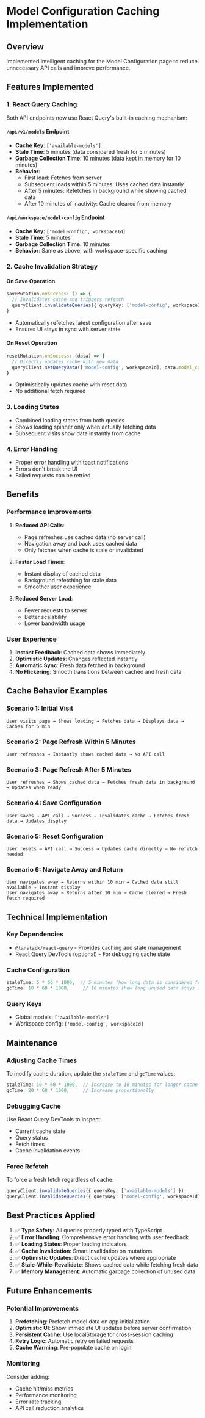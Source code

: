 # Model Configuration Caching Implementation

## Overview
Implemented intelligent caching for the Model Configuration page to reduce unnecessary API calls and improve performance.

## Features Implemented

### 1. **React Query Caching**
Both API endpoints now use React Query's built-in caching mechanism:

#### `/api/v1/models` Endpoint
- **Cache Key**: `['available-models']`
- **Stale Time**: 5 minutes (data considered fresh for 5 minutes)
- **Garbage Collection Time**: 10 minutes (data kept in memory for 10 minutes)
- **Behavior**: 
  - First load: Fetches from server
  - Subsequent loads within 5 minutes: Uses cached data instantly
  - After 5 minutes: Refetches in background while showing cached data
  - After 10 minutes of inactivity: Cache cleared from memory

#### `/api/workspace/model-config` Endpoint
- **Cache Key**: `['model-config', workspaceId]`
- **Stale Time**: 5 minutes
- **Garbage Collection Time**: 10 minutes
- **Behavior**: Same as above, with workspace-specific caching

### 2. **Cache Invalidation Strategy**

#### On Save Operation
```typescript
saveMutation.onSuccess: () => {
  // Invalidates cache and triggers refetch
  queryClient.invalidateQueries({ queryKey: ['model-config', workspaceId] });
}
```
- Automatically refetches latest configuration after save
- Ensures UI stays in sync with server state

#### On Reset Operation
```typescript
resetMutation.onSuccess: (data) => {
  // Directly updates cache with new data
  queryClient.setQueryData(['model-config', workspaceId], data.model_config);
}
```
- Optimistically updates cache with reset data
- No additional fetch required

### 3. **Loading States**
- Combined loading states from both queries
- Shows loading spinner only when actually fetching data
- Subsequent visits show data instantly from cache

### 4. **Error Handling**
- Proper error handling with toast notifications
- Errors don't break the UI
- Failed requests can be retried

## Benefits

### Performance Improvements
1. **Reduced API Calls**: 
   - Page refreshes use cached data (no server call)
   - Navigation away and back uses cached data
   - Only fetches when cache is stale or invalidated

2. **Faster Load Times**:
   - Instant display of cached data
   - Background refetching for stale data
   - Smoother user experience

3. **Reduced Server Load**:
   - Fewer requests to server
   - Better scalability
   - Lower bandwidth usage

### User Experience
1. **Instant Feedback**: Cached data shows immediately
2. **Optimistic Updates**: Changes reflected instantly
3. **Automatic Sync**: Fresh data fetched in background
4. **No Flickering**: Smooth transitions between cached and fresh data

## Cache Behavior Examples

### Scenario 1: Initial Visit
```
User visits page → Shows loading → Fetches data → Displays data → Caches for 5 min
```

### Scenario 2: Page Refresh Within 5 Minutes
```
User refreshes → Instantly shows cached data → No API call
```

### Scenario 3: Page Refresh After 5 Minutes
```
User refreshes → Shows cached data → Fetches fresh data in background → Updates when ready
```

### Scenario 4: Save Configuration
```
User saves → API call → Success → Invalidates cache → Fetches fresh data → Updates display
```

### Scenario 5: Reset Configuration
```
User resets → API call → Success → Updates cache directly → No refetch needed
```

### Scenario 6: Navigate Away and Return
```
User navigates away → Returns within 10 min → Cached data still available → Instant display
User navigates away → Returns after 10 min → Cache cleared → Fresh fetch required
```

## Technical Implementation

### Key Dependencies
- `@tanstack/react-query` - Provides caching and state management
- React Query DevTools (optional) - For debugging cache state

### Cache Configuration
```typescript
staleTime: 5 * 60 * 1000,  // 5 minutes (how long data is considered fresh)
gcTime: 10 * 60 * 1000,     // 10 minutes (how long unused data stays in memory)
```

### Query Keys
- Global models: `['available-models']`
- Workspace config: `['model-config', workspaceId]`

## Maintenance

### Adjusting Cache Times
To modify cache duration, update the `staleTime` and `gcTime` values:

```typescript
staleTime: 10 * 60 * 1000,  // Increase to 10 minutes for longer cache
gcTime: 20 * 60 * 1000,     // Increase proportionally
```

### Debugging Cache
Use React Query DevTools to inspect:
- Current cache state
- Query status
- Fetch times
- Cache invalidation events

### Force Refetch
To force a fresh fetch regardless of cache:
```typescript
queryClient.invalidateQueries({ queryKey: ['available-models'] });
queryClient.invalidateQueries({ queryKey: ['model-config', workspaceId] });
```

## Best Practices Applied

1. ✅ **Type Safety**: All queries properly typed with TypeScript
2. ✅ **Error Handling**: Comprehensive error handling with user feedback
3. ✅ **Loading States**: Proper loading indicators
4. ✅ **Cache Invalidation**: Smart invalidation on mutations
5. ✅ **Optimistic Updates**: Direct cache updates where appropriate
6. ✅ **Stale-While-Revalidate**: Shows cached data while fetching fresh data
7. ✅ **Memory Management**: Automatic garbage collection of unused data

## Future Enhancements

### Potential Improvements
1. **Prefetching**: Prefetch model data on app initialization
2. **Optimistic UI**: Show immediate UI updates before server confirmation
3. **Persistent Cache**: Use localStorage for cross-session caching
4. **Retry Logic**: Automatic retry on failed requests
5. **Cache Warming**: Pre-populate cache on login

### Monitoring
Consider adding:
- Cache hit/miss metrics
- Performance monitoring
- Error rate tracking
- API call reduction analytics

